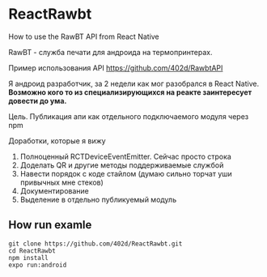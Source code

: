 # ReactRawbt
How to use the RawBT API from React Native

RawBT - служба печати для андроида на термопринтерах. 

Пример использования API https://github.com/402d/RawbtAPI

Я андроид разработчик, за 2 недели как мог разобрался в React Native. 
**Возможно кого то из специализирующихся на реакте заинтересует довести до ума.** 

Цель. 
Публикация апи как отдельного подключаемого модуля через npm

Доработки, которые я вижу
1. Полноценный RCTDeviceEventEmitter. Сейчас просто строка
2. Доделать QR и другие методы поддерживаемые службой
3. Навести порядок с коде стайлом (думаю сильно торчат уши привычных мне стеков)
4. Документирование
5. Выделение в отдельно публикуемый модуль


## How run examle
```
git clone https://github.com/402d/ReactRawbt.git
cd ReactRawbt
npm install
expo run:android
```
